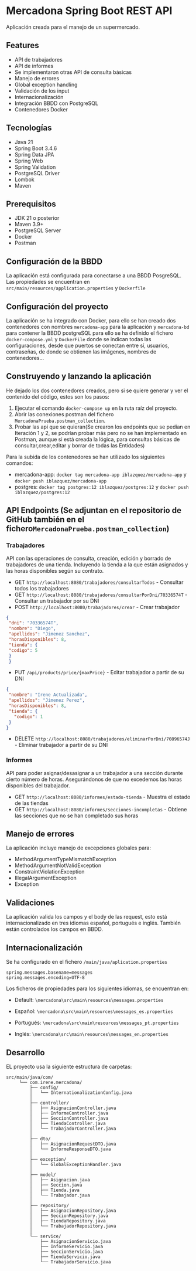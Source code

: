 # Mercadona Spring Boot REST API 

Aplicación creada para el manejo de un supermercado.

## Features

- API de trabajadores
- API de informes
- Se implementaron otras API de consulta básicas
- Manejo de errores
- Global exception handling
- Validación de los input
- Internacionalización
- Integración BBDD con PostgreSQL
- Contenedores Docker

## Tecnologías

- Java 21
- Spring Boot 3.4.6
- Spring Data JPA
- Spring Web
- Spring Validation
- PostgreSQL Driver
- Lombok
- Maven


## Prerequisitos

- JDK 21 o posterior
- Maven 3.9+
- PostgreSQL Server
- Docker
- Postman

## Configuración de la BBDD

La aplicación está configurada para conectarse a una BBDD PosgreSQL. Las propiedades se encuentran en 
`src/main/resources/application.properties` 
y
`Dockerfile`

## Configuración del proyecto

La aplicación se ha integrado con Docker, para ello se han creado dos contenedores con nombres
`mercadona-app` para la aplicación
y `mercadona-bd` para contener la BBDD postgreSQL
para ello se ha definido el fichero `docker-compose.yml` y `DockerFile` donde se indican todas las configuraciones,
desde que puertos se conectan entre sí, usuarios, contraseñas, de donde se obtienen las imágenes,
nombres de contenedores...

## Construyendo y lanzando la aplicación


He dejado los dos contenedores creados, pero si se quiere generar y ver el contenido del código,
estos son los pasos:
1. Ejecutar el comando `docker-compose up` en la ruta raíz del proyecto.
2. Abrir las conexiones postman del fichero `MercadonaPrueba.postman_collection`.
3. Probar las api que se quieran(Se crearon los endpoints que se pedían en Iteración 1 y 2,
se podrían probar más pero no se han implementado en Postman, aunque si está creada la lógica,
para consultas básicas de consultar,crear,editar y borrar de todas las Entidades)

Para la subida de los contenedores se han utilizado los siguientes comandos:
- mercadona-app: `docker tag mercadona-app iblazquez/mercadona-app` y 
`docker push iblazquez/mercadona-app`
- postgres: `docker tag postgres:12 iblazquez/postgres:12` y
  `docker push iblazquez/postgres:12`

## API Endpoints (Se adjuntan en el repositorio de GitHub también en el fichero`MercadonaPrueba.postman_collection`)

### Trabajadores
API con las operaciones de consulta, creación, edición y borrado
de trabajadores de una tienda. Incluyendo la tienda a la que están
asignados y las horas disponibles según su contrato.

- GET `http://localhost:8080/trabajadores/consultarTodos` - Consultar todos los trabajadores
- GET `http://localhost:8080/trabajadores/consultarPorDni/70336574T` - Consultar un trabajador por su DNI
- POST `http://localhost:8080/trabajadores/crear` - Crear trabajador
 ``` JSON 
{
  "dni": "70336574T",
  "nombre": "Diego",
  "apellidos": "Jimenez Sanchez",
  "horasDisponibles": 8,
  "tienda": {
  "codigo": 5
  }
  }
```
- PUT `/api/products/price/{maxPrice}` - Editar trabajador a partir de su DNI
 ``` JSON 
{
  "nombre": "Irene Actualizada",
  "apellidos": "Jimenez Perez",
  "horasDisponibles": 8,
  "tienda": {
    "codigo": 1
  }
}
```
- DELETE `http://localhost:8080/trabajadores/eliminarPorDni/70896574J` - Eliminar trabajador a partir de su DNI

### Informes

API para poder asignar/desasignar a un trabajador a una sección
durante cierto número de horas. Asegurándonos de que no excedemos las
horas disponibles del trabajador.

- GET `http://localhost:8080/informes/estado-tienda` - Muestra el estado de las tiendas
- GET `http://localhost:8080/informes/secciones-incompletas` - Obtiene las secciones que no se han completado sus horas


## Manejo de errores

La aplicación incluye manejo de excepciones globales para:
- MethodArgumentTypeMismatchException
- MethodArgumentNotValidException
- ConstraintViolationException
- IllegalArgumentException
- Exception

## Validaciones

La aplicación valida los campos y el body de las request, esto está
internacionalizado en tres idiomas español, portugués e inglés.
También están controlados los campos en BBDD.

## Internacionalización
Se ha configurado en el fichero `/main/java/aplication.properties`
```
spring.messages.basename=messages
spring.messages.encoding=UTF-8
```
Los ficheros de propiedades para los siguientes idiomas, se encuentran en:

- Default: `\mercadona\src\main\resources\messages.properties`

- Español: `\mercadona\src\main\resources\messages_es.properties`

- Portugués: `\mercadona\src\main\resources\messages_pt.properties`

- Inglés: `\mercadona\src\main\resources\messages_en.properties`

## Desarrollo

EL proyecto usa la siguiente estructura de carpetas:
```      
src/main/java/com/
     └── com.irene.mercadona/
         ├── config/
         │   └── InternationalizationConfig.java
         │
         ├── controller/
         │   ├── AsignacionController.java
         │   ├── InformeController.java
         │   ├── SeccionController.java
         │   ├── TiendaController.java
         │   └── TrabajadorController.java
         │
         ├── dto/
         │   ├── AsignacionRequestDTO.java
         │   └── InformeResponseDTO.java
         │
         ├── exception/
         │   └── GlobalExceptionHandler.java
         │
         ├── model/
         │   ├── Asignacion.java
         │   ├── Seccion.java
         │   ├── Tienda.java
         │   └── Trabajador.java
         │
         ├── repository/
         │   ├── AsignacionRepository.java
         │   ├── SeccionRepository.java
         │   ├── TiendaRepository.java
         │   └── TrabajadorRepository.java
         │
         └── service/
             ├── AsignacionServicio.java
             ├── InformeServicio.java
             ├── SeccionServicio.java
             ├── TiendaServicio.java
             └── TrabajadorServicio.java
```